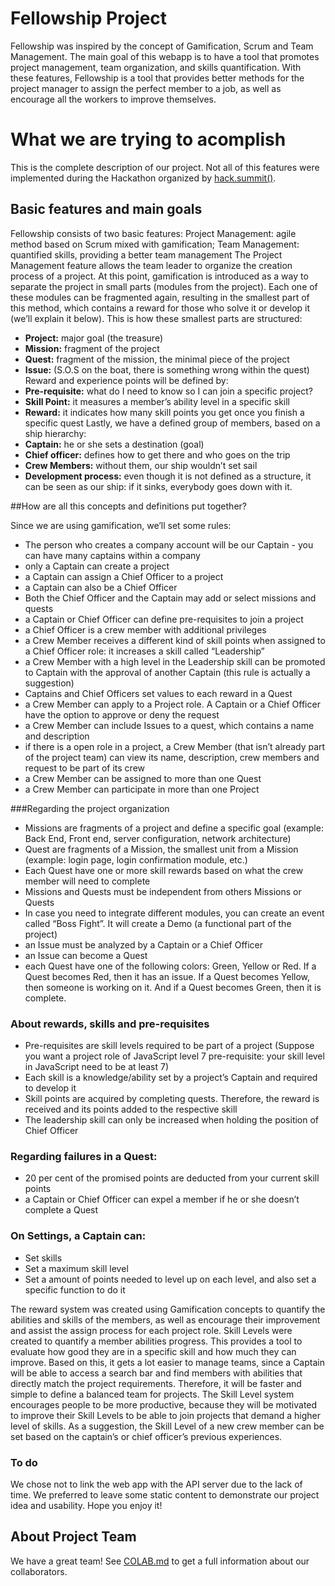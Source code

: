 # Fellowship Project

Fellowship was inspired by the concept of Gamification, Scrum and Team Management. The main goal of this webapp is to have a tool that promotes project management, team organization, and skills quantification. With these features, Fellowship is a tool that provides better methods for the project manager to assign the perfect member to a job, as well as encourage all the workers to improve themselves.

# What we are trying to acomplish

This is the complete description of our project. Not all of this features were implemented during the Hackathon organized by [hack.summit()](https://www.koding.com/Hackathon).

## Basic features and main goals

Fellowship consists of two basic features:
Project Management: agile method based on Scrum mixed with gamification;
Team Management: quantified skills, providing a better team management
The Project Management feature allows the team leader to organize the creation process of a project. At this point, gamification is introduced as a way to separate the project in small parts (modules from the project). Each one of these modules can be fragmented again, resulting in the smallest part of this method, which contains a reward for those who solve it or develop it (we’ll explain it below).
This is how these smallest parts are structured:
* **Project:** major goal (the treasure)
* **Mission:** fragment of the project  
* **Quest:** fragment of the mission, the minimal piece of the project
* **Issue:** (S.O.S on the boat, there is something wrong within the quest)
Reward and experience points will be defined by:
* **Pre-requisite:** what do I need to know so I can join a specific project?  
* **Skill Point:** it measures a member’s ability level in a specific skill
* **Reward:** it indicates how many skill points you get once you finish a specific quest
Lastly, we have a defined group of members, based on a ship hierarchy:
* **Captain:** he or she sets a destination (goal)
* **Chief officer:** defines how to get there and who goes on the trip
* **Crew Members:** without them, our ship wouldn’t set sail
* **Development process:** even though it is not defined as a structure, it can be seen as our ship: if it sinks, everybody goes down with it.

##How are all this concepts and definitions put together?  

Since we are using gamification, we’ll set some rules:
* The person who creates a company account will be our Captain - you can have many captains within a company
* only a Captain can create a project
* a Captain can assign a Chief Officer to a project
* a Captain can also be a Chief Officer
* Both the Chief Officer and the Captain may add or select missions and quests
* a Captain or Chief Officer can define pre-requisites to join a project
* a Chief Officer is a crew member with additional privileges
* a Crew Member receives a different kind of skill points when assigned to a Chief Officer role: it increases a skill called “Leadership”
* a Crew Member with a high level in the Leadership skill can be promoted to Captain with the approval of another Captain (this rule is actually a suggestion)
* Captains and Chief Officers set values to each reward in a Quest
* a Crew Member can apply to a Project role. A Captain or a Chief Officer have the option to approve or deny the request
* a Crew Member can include Issues to a quest, which contains a name and description
* if there is a open role in a project, a Crew Member (that isn’t already part of the project team)  can view its name, description, crew members and request to be part of its crew
* a Crew Member can be assigned to more than one Quest
* a Crew Member can participate in more than one Project

###Regarding the project organization

* Missions are fragments of a project and define a specific goal (example: Back End, Front end, server configuration, network architecture)
* Quest are fragments of a Mission, the smallest unit from a Mission (example: login page, login confirmation module, etc.)
* Each Quest have one or more skill rewards based on what the crew member will need to complete
* Missions and Quests must be independent from others Missions or Quests  
* In case you need to integrate different modules, you can create an event called “Boss Fight”. It will create a Demo (a functional part of the project)
* an Issue must be analyzed by a Captain or a Chief Officer
* an Issue can become a Quest
* each Quest have one of the following colors: Green, Yellow or Red. If a Quest becomes Red, then it has an issue. If a Quest becomes Yellow, then someone is working on it. And if a Quest becomes Green, then it is complete.

### About rewards, skills and pre-requisites

* Pre-requisites are skill levels required to be part of a project (Suppose you want a project role of JavaScript level 7 pre-requisite: your skill level in JavaScript need to be at least 7)
* Each skill is a knowledge/ability set by a project’s Captain and required to develop it
* Skill points are acquired by completing quests. Therefore, the reward is received and its points added to the respective skill
* The leadership skill can only be increased when holding the position of Chief Officer

### Regarding failures in a Quest:

* 20 per cent of the promised points are deducted from your current skill points
* a Captain or Chief Officer can expel a member if he or she doesn’t complete a Quest

### On Settings, a Captain can:

* Set skills
* Set a maximum skill level
* Set a amount of points needed to level up on each level, and also set a specific function to do it

The reward system was created using Gamification concepts to quantify the abilities and skills of the members, as well as encourage their improvement and assist the assign process for each project role. Skill Levels were created to quantify a member abilities progress. This provides a tool to evaluate how good they are in a specific skill and how much they can improve. Based on this, it gets a lot easier to manage teams, since a Captain will be able to access a search bar and find members with abilities that directly match the project requirements. Therefore, it will  be faster and simple to define a balanced team for projects.
The Skill Level system encourages people to be more productive, because they will be motivated to improve their Skill Levels to be able to join projects that demand a higher level of skills.
As a suggestion, the Skill Level of a new crew member can be set based on the captain’s or chief officer’s previous experiences.

### To do

We chose not to link the web app with the API server due to the lack of time. We preferred to leave some static content to demonstrate our project idea and usability. Hope you enjoy it!  

## About Project Team

We have a great team! See [COLAB.md](COLAB.md) to get a full information about our collaborators.
